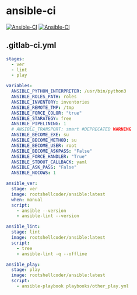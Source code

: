 # ansible-ci

[![Ansible-CI](https://github.com/RootShell-coder/ansible-ci/actions/workflows/docker-image.yml/badge.svg?branch=master)](https://github.com/RootShell-coder/ansible-ci/actions/workflows/docker-image.yml) [![Ansible-CI](https://github.com/RootShell-coder/ansible-ci/actions/workflows/docker-image.yml/badge.svg?branch=master&event=schedule)](https://github.com/RootShell-coder/ansible-ci/actions/workflows/docker-image.yml)

## .gitlab-ci.yml

```yml
stages:
  - ver
  - lint
  - play

variables:
  ANSIBLE_PYTHON_INTERPRETER: /usr/bin/python3
  ANSIBLE_ROLES_PATH: roles
  ANSIBLE_INVENTORY: inventories
  ANSIBLE_REMOTE_TMP: /tmp
  ANSIBLE_FORCE_COLOR: "true"
  ANSIBLE_STARATEGY: free
  ANSIBLE_PIPELINING: 1
  # ANSIBLE_TRANSPORT: smart #DEPRECATED WARNING
  ANSIBLE_BECOME_EXE: su
  ANSIBLE_BECOME_METHOD: su
  ANSIBLE_BECOME_USER: root
  ANSIBLE_BECOME_ASKPASS: "False"
  ANSIBLE_FORCE_HANDLER: "True"
  ANSIBLE_STDOUT_CALLBACK: yaml
  ANSIBLE_ASK_PASS: "False"
  ANSIBLE_NOCOWS: 1

ansible_ver:
  stage: ver
  image: rootshellcoder/ansible:latest
  when: manual
  script:
    - ansible --version
    - ansible-lint --version

ansible_lint:
  stage: lint
  image: rootshellcoder/ansible:latest
  script:
    - tree
    - ansible-lint -q --offline

ansible_play:
  stage: play
  image: rootshellcoder/ansible:latest
  script:
    - ansible-playbook playbooks/other_play.yml
```
